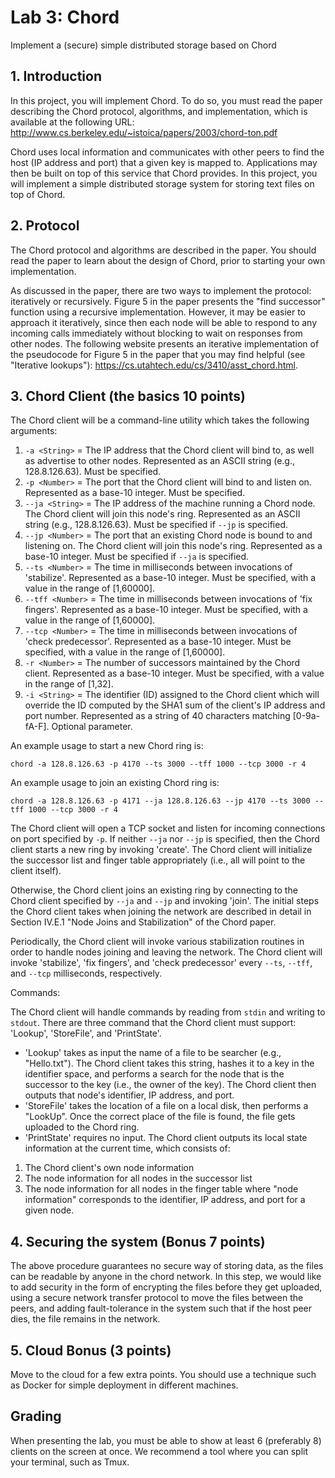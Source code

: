 # Lab 3: Chord

Implement a (secure) simple distributed storage based on Chord

## 1. Introduction

In this project, you will implement Chord. To do so, you must read the paper describing the Chord protocol, algorithms, and implementation, which is available at the following URL: <http://www.cs.berkeley.edu/~istoica/papers/2003/chord-ton.pdf>

Chord uses local information and communicates with other peers to find the host (IP address and port) that a given key is mapped to. Applications may then be built on top of this service that Chord provides. In this project, you will implement a simple distributed storage system for storing text files on top of Chord.

## 2. Protocol

The Chord protocol and algorithms are described in the paper. You should read the paper to learn about the design of Chord, prior to starting your own implementation.

As discussed in the paper, there are two ways to implement the protocol: iteratively or recursively. Figure 5 in the paper presents the "find successor" function using a recursive implementation. However, it may be easier to approach it iteratively, since then each node will be able to respond to any incoming calls immediately without blocking to wait on responses from other nodes. The following website presents an iterative implementation of the pseudocode for Figure 5 in the paper that you may find helpful (see "Iterative lookups"): <https://cs.utahtech.edu/cs/3410/asst_chord.html>.

## 3. Chord Client (the basics 10 points)

The Chord client will be a command-line utility which takes the following arguments:

1. `-a <String>` = The IP address that the Chord client will bind to, as well as advertise to other nodes. Represented as an ASCII string (e.g., 128.8.126.63). Must be specified.
2. `-p <Number>` = The port that the Chord client will bind to and listen on. Represented as a base-10 integer. Must be specified.
3. `--ja <String>` = The IP address of the machine running a Chord node. The Chord client will join this node's ring. Represented as an ASCII string (e.g., 128.8.126.63). Must be specified if `--jp` is specified.
4. `--jp <Number>` = The port that an existing Chord node is bound to and listening on. The Chord client will join this node's ring. Represented as a base-10 integer. Must be specified if `--ja` is specified.
5. `--ts <Number>` = The time in milliseconds between invocations of 'stabilize'. Represented as a base-10 integer. Must be specified, with a value in the range of [1,60000].
6. `--tff <Number>` = The time in milliseconds between invocations of 'fix fingers'. Represented as a base-10 integer. Must be specified, with a value in the range of [1,60000].
7. `--tcp <Number>` = The time in milliseconds between invocations of 'check predecessor'. Represented as a base-10 integer. Must be specified, with a value in the range of [1,60000].
8. `-r <Number>` = The number of successors maintained by the Chord client. Represented as a base-10 integer. Must be specified, with a value in the range of [1,32].
9. `-i <String>` = The identifier (ID) assigned to the Chord client which will override the ID computed by the SHA1 sum of the client's IP address and port number. Represented as a string of 40 characters matching [0-9a-fA-F]. Optional parameter.

An example usage to start a new Chord ring is:

```shell
chord -a 128.8.126.63 -p 4170 --ts 3000 --tff 1000 --tcp 3000 -r 4
```

An example usage to join an existing Chord ring is:

```shell
chord -a 128.8.126.63 -p 4171 --ja 128.8.126.63 --jp 4170 --ts 3000 --tff 1000 --tcp 3000 -r 4
```

The Chord client will open a TCP socket and listen for incoming connections on port specified by `-p`. If neither `--ja` nor `--jp` is specified, then the Chord client starts a new ring by invoking 'create'. The Chord client will initialize the successor list and finger table appropriately (i.e., all will point to the client itself).

Otherwise, the Chord client joins an existing ring by connecting to the Chord client specified by `--ja` and `--jp` and invoking 'join'. The initial steps the Chord client takes when joining the network are described in detail in Section IV.E.1 "Node Joins and Stabilization" of the Chord paper.

Periodically, the Chord client will invoke various stabilization routines in order to handle nodes joining and leaving the network. The Chord client will invoke 'stabilize', 'fix fingers', and 'check predecessor' every `--ts`, `--tff`, and `--tcp` milliseconds, respectively.

Commands:

The Chord client will handle commands by reading from `stdin` and writing to `stdout`. There are three command that the Chord client must support: 'Lookup', 'StoreFile', and 'PrintState'.

- 'Lookup' takes as input the name of a file to be searcher (e.g., "Hello.txt"). The Chord client takes this string, hashes it to a key in the identifier space, and performs a search for the node that is the successor to the key (i.e., the owner of the key). The Chord client then outputs that node's identifier, IP address, and port.
- 'StoreFile' takes the location of a file on a local disk, then performs a "LookUp". Once the correct place of the file is found, the file gets uploaded to the Chord ring.
- 'PrintState' requires no input. The Chord client outputs its local state information at the current time, which consists of:

1. The Chord client's own node information
2. The node information for all nodes in the successor list
3. The node information for all nodes in the finger table where "node information" corresponds to the identifier, IP address, and port for a given node.

## 4. Securing the system (Bonus 7 points)

The above procedure guarantees no secure way of storing data, as the files can be readable by anyone in the chord network. In this step, we would like to add security in the form of encrypting the files before they get uploaded, using a secure network transfer protocol to move the files between the peers, and adding fault-tolerance in the system such that if the host peer dies, the file remains in the network.

## 5. Cloud Bonus (3 points)

Move to the cloud for a few extra points. You should use a technique such as Docker for simple deployment in different machines.

## Grading

When presenting the lab, you must be able to show at least 6 (preferably 8) clients on the screen at once. We recommend a tool where you can split your terminal, such as Tmux.
